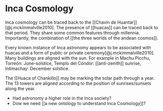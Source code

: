 # Inca Cosmology

Inca cosmology can be traced back to the [[Chavín de Huantar]] [@j.mckimmalville2010]. The presence of [[huacas]] can be traced back to that period. They share some common features through millennia. Importantly, the combination of [[the three worlds of the andean cosmos]].

Every known instance of Inca astronomy appears to be associated with huacas and a form of public or private ceremony[@j.mckimmalville2010]. Many buildings are aligned with the sun. For example in Machu Picchu, Torreón: June-solstice, Templo del Cóndor: [[anti-zenith]] sunrise, Intimachay: December solstice. 

The [[Huaca of Chankillo]] may be marking the solar path through a year. The 13 towers are aligned according to the position of sunrises/sunsets along the year. 

- Had astronomy a higher role in the Inca society?
- Dow we need [[a new ontology to understand Inca Cosmology]]?